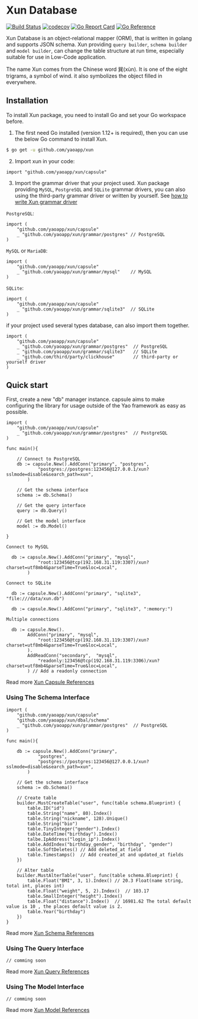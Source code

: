# Xun Database

[![Build Status](https://travis-ci.com/YaoApp/xun.svg?branch=main)](https://travis-ci.com/YaoApp/xun)
[![codecov](https://codecov.io/gh/YaoApp/xun/branch/main/graph/badge.svg?token=R4FW9PXF01)](https://codecov.io/gh/YaoApp/xun)
[![Go Report Card](https://goreportcard.com/badge/github.com/YaoApp/xun)](https://goreportcard.com/report/github.com/YaoApp/xun)
[![Go Reference](https://pkg.go.dev/badge/github.com/yaoapp/xun.svg)](https://pkg.go.dev/github.com/yaoapp/xun)

Xun Database is an object-relational mapper (ORM), that is written in golang and supports JSON schema. Xun providing `query builder`, `schema builder` and `model builder`, can change the table structure at run time, especially suitable for use in Low-Code application.

The name Xun comes from the Chinese word 巽(xùn). It is one of the eight trigrams, a symbol of wind. it also symbolizes the object filled in everywhere.

## Installation

To install Xun package, you need to install Go and set your Go workspace before.

1. The first need Go installed (version 1.12+ is required), then you can use the below Go command to install Xun.

```bash
$ go get -u github.com/yaoapp/xun
```

2. Import xun in your code:

```golang
import "github.com/yaoapp/xun/capsule"
```

3. Import the grammar driver that your project used.
   Xun package providing `MySQL`, `PostgreSQL` and `SQLite` grammar drivers, you can also using the third-party grammar driver or written by yourself. See [how to write Xun grammar driver](docs/contributing/xun-grammar-driver.md)

`PostgreSQL`:

```golang
import (
    "github.com/yaoapp/xun/capsule"
    _ "github.com/yaoapp/xun/grammar/postgres" // PostgreSQL
)
```

`MySQL` or `MariaDB`:

```golang
import (
    "github.com/yaoapp/xun/capsule"
    _ "github.com/yaoapp/xun/grammar/mysql"    // MySQL
)
```

`SQLite`:

```golang
import (
    "github.com/yaoapp/xun/capsule"
    _ "github.com/yaoapp/xun/grammar/sqlite3"  // SQLite
)
```

if your project used several types database, can also import them together.

```golang
import (
    "github.com/yaoapp/xun/capsule"
    _ "github.com/yaoapp/xun/grammar/postgres"  // PostgreSQL
    _ "github.com/yaoapp/xun/grammar/sqlite3"   // SQLite
    _ "github.com/third/party/clickhouse"       // third-party or yourself driver
)
```

## Quick start

First, create a new "db" manager instance. capsule aims to make configuring the library for usage outside of the Yao framework as easy as possible.

```golang
import (
    "github.com/yaoapp/xun/capsule"
    _ "github.com/yaoapp/xun/grammar/postgres"  // PostgreSQL
)

func main(){

    // Connect to PostgreSQL
    db := capsule.New().AddConn("primary", "postgres",
            "postgres://postgres:123456@127.0.0.1/xun?sslmode=disable&search_path=xun",
        )

    // Get the schema interface
    schema := db.Schema()

    // Get the query interface
    query := db.Query()

    // Get the model interface
    model := db.Model()

}
```

`Connect to MySQL`

```golang
  db := capsule.New().AddConn("primary", "mysql",
            "root:123456@tcp(192.168.31.119:3307)/xun?charset=utf8mb4&parseTime=True&loc=Local",
        )
```

`Connect to SQLite`

```golang
  db := capsule.New().AddConn("primary", "sqlite3", "file:///data/xun.db")
```

```golang
  db := capsule.New().AddConn("primary", "sqlite3", ":memory:")
```

`Multiple connections`

```golang
  db := capsule.New().
        AddConn("primary", "mysql",
            "root:123456@tcp(192.168.31.119:3307)/xun?charset=utf8mb4&parseTime=True&loc=Local",
        ).
        AddReadConn("secondary",  "mysql",
            "readonly:123456@tcp(192.168.31.119:3306)/xun?charset=utf8mb4&parseTime=True&loc=Local",
        ) // Add a readonly connection
```

Read more [Xun Capsule References](docs/capsule.md)

### Using The Schema Interface

```golang
import (
    "github.com/yaoapp/xun/capsule"
    "github.com/yaoapp/xun/dbal/schema"
    _ "github.com/yaoapp/xun/grammar/postgres"  // PostgreSQL
)

func main(){

    db := capsule.New().AddConn("primary",
            "postgres",
            "postgres://postgres:123456@127.0.0.1/xun?sslmode=disable&search_path=xun",
        )

    // Get the schema interface
    schema := db.Schema()

    // Create table
    builder.MustCreateTable("user", func(table schema.Blueprint) {
        table.ID("id")
        table.String("name", 80).Index()
        table.String("nickname", 128).Unique()
        table.String("bio")
        table.TinyInteger("gender").Index()
        table.DateTime("birthday").Index()
        talbe.IpAddress("login_ip").Index()
        table.AddIndex("birthday_gender", "birthday", "gender")
        table.SoftDeletes() // Add deleted_at field
        table.Timestamps()  // Add created_at and updated_at fields
    })

    // Alter table
    builder.MustAlterTable("user", func(table schema.Blueprint) {
        table.Float("BMI", 3, 1).Index() // 20.3 Float(name string, total int, places int)
        table.Float("weight", 5, 2).Index()  // 103.17
        table.SmallInteger("height").Index()
        table.Float("distance").Index()  // 16981.62 The total default value is 10 , the places default value is 2.
        table.Year("birthday")
    })
}
```

Read more [Xun Schema References](docs/schema.md)

### Using The Query Interface

```golang
// comming soon
```

Read more [Xun Query References](docs/query.md)

### Using The Model Interface

```golang
// comming soon
```

Read more [Xun Model References](docs/model.md)

